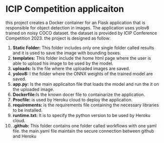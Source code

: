 <h1>ICIP Competition applicaiton</h1>

this project creates a Docker container for an Flask application that is responsible for object detection in images. The application uses yolov8 trained on noisy COCO dataset. the dataset is provided by ICIP Conference Competition 2023. 
the project is designed as follow:
<ol>
<li><b>Static Folder:</b> This folder includes only one single folder called results and it is used to save the image with bounding boxes.</li>
<li><b>templates:</b> This folder include the home html page where the user is able to upload his image to be used by the model.</li>
<li><b>uploads:</b> Is the file where the uploaded images are saved.</li>
<li><b>yolov8: </b>I the folder where the ONNX weights of the trained model are saved.</li>
<li><b>app.py:</b> Is the main applicaiton file that loads the model and run the it on the uploaded image.</li>
<li><b>Dockerfile:</b>Is the known docer file to containarize the application.</li>
<li><b>Procfile:</b> is used by Heroku cloud to deploy the application.</li>
<li><b>requirements:</b> is the requirements file containing the necessary libraries to be installed.</li>
<li><b>runtime.txt:</b> It is to specify the python version to be used by Heroku cloud.</li>
<li><b>.github:</b> This folder contains one folder called workflows with one yaml file. the main.yaml file maintain the secure connection between github and Heroku</li>
</ol>
